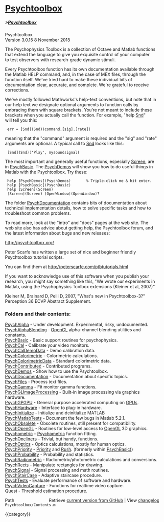 # [Psychtoolbox](Psychtoolbox)
##### >[Psychtoolbox](Psychtoolbox)

Psychtoolbox.  
Version 3.0.15      8 November 2018  
  
The Psychophysics Toolbox is a collection of Octave and Matlab functions  
that extend the language to give you exquisite control of your computer  
to test observers with research-grade dynamic stimuli.  
  
Every Psychtoolbox function has its own documentation available through  
the Matlab HELP command, and, in the case of MEX files, through the  
function itself. We've tried hard to make these individual bits of  
documentation clear, accurate, and complete. We're grateful to receive  
corrections.  
  
We've mostly followed Mathworks's help-text conventions, but note that in  
our help text we designate optional arguments to function calls by  
embracing them with square brackets. You're not meant to include these  
brackets when you actually call the function. For example, "help [Snd](Snd)"  
will tell you this:  
  
     err = [Snd](Snd)(command,[sig],[rate])  
  
meaning that the "command" argument is required and the "sig" and "rate"  
arguments are optional. A typical call to [Snd](Snd) looks like this:  
  
     [Snd](Snd)('Play', mysoundsignal)  
  
The most important and generally useful functions, especially [Screen](Screen), are  
in [PsychBasic](PsychBasic). The [PsychDemos](PsychDemos) will show you how to do useful things in  
Matlab with the Psychtoolbox. Try these:  
  
     help [PsychDemos](PsychDemos)       % Triple-click me & hit enter.  
     help [PsychBasic](PsychBasic)  
     help [Screen](Screen)  
     [Screen](Screen) [OpenWindow](OpenWindow)?  
  
The folder [PsychDocumentation](PsychDocumentation) contains bits of documentation about  
technical implementation details, how to solve specific tasks and how to  
troubleshoot common problems.  
  
To read more, look at the "intro" and "docs" pages at the web site. The  
web site also has advice about getting help, the Psychtoolbox forum, and  
the latest information about bugs and new releases:  
  
http://psychtoolbox.org/  
  
Peter Scarfe has written a large set of nice and beginner friendly  
Psychtoolbox tutorial scripts.  
  
You can find them at http://peterscarfe.com/ptbtutorials.html  
  
If you want to acknowledge use of this software when you publish your  
research, you might say something like this, "We wrote our experiments in  
Matlab, using the Psychophysics Toolbox extensions (Kleiner et al, 2007)"  
  
Kleiner M, Brainard D, Pelli D, 2007, "What's new in Psychtoolbox-3?"  
Perception 36 ECVP Abstract Supplement.  
  
  
  
### Folders and their contents:  
  
[PsychAlpha](PsychAlpha)             - Under development. Experimental, risky, undocumented.  
[PsychAlphaBlending](PsychAlphaBlending)     - [OpenGL](OpenGL) alpha-channel blending utilities and constants.    
[PsychBasic](PsychBasic)             - Basic support routines for psychophysics.  
[PsychCal](PsychCal)               - Calibrate your video monitors.  
[PsychCalDemoData](PsychCalDemoData)       - Demo calibration data.  
[PsychColorimetric](PsychColorimetric)      - Colorimetric calculations.  
[PsychColorimetricData](PsychColorimetricData)  - Standard colorimetric data.  
[PsychContributed](PsychContributed)       - Contributed programs.  
[PsychDemos](PsychDemos)             - Show how to use the Psychtoolbox.  
[PsychDocumentation](PsychDocumentation)     - Documentation about specific topics.  
[PsychFiles](PsychFiles)             - Process text files.  
[PsychGamma](PsychGamma)             - Fit monitor gamma functions.  
[PsychGLImageProcessing](PsychGLImageProcessing) - Built-in image processing via graphics hardware.  
[PsychGPGPU](PsychGPGPU)             - General purpose accelerated computing on [GPUs](GPUs).  
[PsychHardware](PsychHardware)          - Interface to plug-in hardware.  
[PsychInitialize](PsychInitialize)        - Initialize and deinitialize MATLAB  
[PsychMatlabTests](PsychMatlabTests)       - Document the few bugs in Matlab 5.2.1.  
[PsychObsolete](PsychObsolete)          - Obsolete routines, still present for compatibility.  
[PsychOpenGL](PsychOpenGL)            - Routines for low-level access to [OpenGL](OpenGL) 3D graphics.  
[Psychometric](Psychometric)           - [Psychometric](Psychometric) function fitting.  
[PsychOneliners](PsychOneliners)         - Trivial, but handy, functions.  
[PsychOptics](PsychOptics)            - Optics calculations, mostly for human optics.  
[PsychPriority](PsychPriority)          - [Priority](Priority) and [Rush](Rush).  (formerly within [PsychBasic)](PsychBasic))  
[PsychProbability](PsychProbability)       - Probability and statistics.  
[PsychRadiometric](PsychRadiometric)       - Radiometric/photometric calculations and conversions.  
[PsychRects](PsychRects)             - Manipulate rectangles for drawing.  
[PsychSignal](PsychSignal)            - Signal processing and math routines.  
[PsychStairCase](PsychStairCase)         - Adaptive staircase procedure.  
[PsychTests](PsychTests)             - Evaluate performance of software and hardware.  
[PsychVideoCapture](PsychVideoCapture)      - Functions for realtime video capture.  
Quest                  - Threshold estimation procedure.  




<div class="code_header" style="text-align:right;">
  <span style="float:left;">Path&nbsp;&nbsp;</span> <span class="counter">Retrieve <a href=
  "https://raw.github.com/Psychtoolbox-3/Psychtoolbox-3/beta/Psychtoolbox/Contents.m">current version from GitHub</a> | View <a href=
  "https://github.com/Psychtoolbox-3/Psychtoolbox-3/commits/beta/Psychtoolbox/Contents.m">changelog</a></span>
</div>
<div class="code">
  <code>Psychtoolbox/Contents.m</code>
</div>

{{category}}
